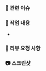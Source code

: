 ### 📌 관련 이슈
<!-- #이슈번호 -->

### 📝 작업 내용
<!-- 이번 PR에서 작업한 내용을 간략히 설명해주세요 -->
- 

### 💬 리뷰 요청 사항
<!-- 리뷰어가 중점적으로 봐주었으면 하는 부분이 있다면 작성해주세요. -->
>

### 📷 스크린샷
<!-- 작업 결과물을 올려주세요 -->
